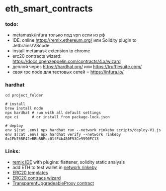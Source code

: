 # eth_smart_contracts

### todo:
- metamask/infura только под vpn если из рф
- IDE:  online https://remix.ethereum.org/ или Solidity plugin to Jetbrains/VScode
- install metamask extension to chrome 
- erc20 contracts wizard: https://docs.openzeppelin.com/contracts/4.x/wizard
- деплой через https://hardhat.org/ или https://trufflesuite.com/ 
- своя rpc node для тестовых сетей = https://infura.io/


### hardhat
```shell
cd project_folder

# install
brew install node
npx hardhat # run with all default settings
npx ci      # or install from package-lock.json

# deploy
env $(cat .env) npx hardhat run --network rinkeby scripts/deploy-V1.js
env $(cat .env) npx hardhat verify --network rinkeby 0x1Fb76BE42eBBbBBEcc01fF4b480F53Ce9590FC13
```
### Links:
- [remix IDE](https://remix.ethereum.org/) with plugins: flattener, solidity static analysis
- add ETH to test wallet in [network rinkeby](https://faucets.chain.link/rinkeby)
- [ERC20 templates](https://github.com/OpenZeppelin/openzeppelin-contracts) 
- [ERC20 contracs wizard](https://docs.openzeppelin.com/contracts/4.x/wizard)
- [TransparentUpgradeableProxy contract](https://docs.openzeppelin.com/contracts/4.x/api/proxy#TransparentUpgradeableProxy)